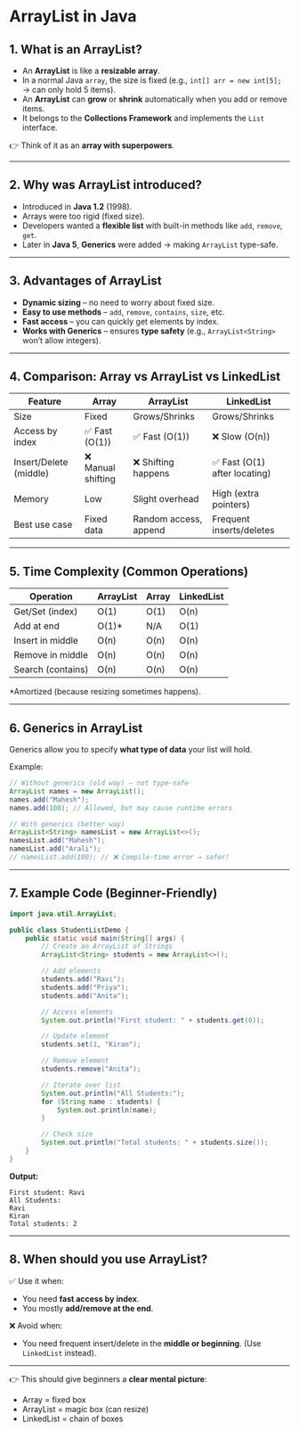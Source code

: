 # ArrayList in Java 

## 1. What is an ArrayList?

* An **ArrayList** is like a **resizable array**.
* In a normal Java `array`, the size is fixed (e.g., `int[] arr = new int[5];` → can only hold 5 items).
* An **ArrayList** can **grow** or **shrink** automatically when you add or remove items.
* It belongs to the **Collections Framework** and implements the `List` interface.

👉 Think of it as an **array with superpowers**.

---

## 2. Why was ArrayList introduced?

* Introduced in **Java 1.2** (1998).
* Arrays were too rigid (fixed size).
* Developers wanted a **flexible list** with built-in methods like `add`, `remove`, `get`.
* Later in **Java 5**, **Generics** were added → making `ArrayList` type-safe.

---

## 3. Advantages of ArrayList

* **Dynamic sizing** – no need to worry about fixed size.
* **Easy to use methods** – `add`, `remove`, `contains`, `size`, etc.
* **Fast access** – you can quickly get elements by index.
* **Works with Generics** – ensures **type safety** (e.g., `ArrayList<String>` won’t allow integers).

---

## 4. Comparison: Array vs ArrayList vs LinkedList

| Feature                | Array             | ArrayList             | LinkedList                   |
| ---------------------- | ----------------- | --------------------- | ---------------------------- |
| Size                   | Fixed             | Grows/Shrinks         | Grows/Shrinks                |
| Access by index        | ✅ Fast (O(1))     | ✅ Fast (O(1))         | ❌ Slow (O(n))                |
| Insert/Delete (middle) | ❌ Manual shifting | ❌ Shifting happens    | ✅ Fast (O(1) after locating) |
| Memory                 | Low               | Slight overhead       | High (extra pointers)        |
| Best use case          | Fixed data        | Random access, append | Frequent inserts/deletes     |

---

## 5. Time Complexity (Common Operations)

| Operation         | ArrayList | Array | LinkedList |
| ----------------- | --------- | ----- | ---------- |
| Get/Set (index)   | O(1)      | O(1)  | O(n)       |
| Add at end        | O(1)\*    | N/A   | O(1)       |
| Insert in middle  | O(n)      | O(n)  | O(n)       |
| Remove in middle  | O(n)      | O(n)  | O(n)       |
| Search (contains) | O(n)      | O(n)  | O(n)       |

\*Amortized (because resizing sometimes happens).

---

## 6. Generics in ArrayList

Generics allow you to specify **what type of data** your list will hold.

Example:

```java
// Without generics (old way) – not type-safe
ArrayList names = new ArrayList();
names.add("Mahesh");
names.add(100); // Allowed, but may cause runtime errors

// With generics (better way)
ArrayList<String> namesList = new ArrayList<>();
namesList.add("Mahesh");
namesList.add("Arali");
// namesList.add(100); // ❌ Compile-time error → safer!
```

---

## 7. Example Code (Beginner-Friendly)

```java
import java.util.ArrayList;

public class StudentListDemo {
    public static void main(String[] args) {
        // Create an ArrayList of Strings
        ArrayList<String> students = new ArrayList<>();

        // Add elements
        students.add("Ravi");
        students.add("Priya");
        students.add("Anita");

        // Access elements
        System.out.println("First student: " + students.get(0));

        // Update element
        students.set(1, "Kiran");

        // Remove element
        students.remove("Anita");

        // Iterate over list
        System.out.println("All Students:");
        for (String name : students) {
            System.out.println(name);
        }

        // Check size
        System.out.println("Total students: " + students.size());
    }
}
```

**Output:**

```
First student: Ravi
All Students:
Ravi
Kiran
Total students: 2
```

---

## 8. When should you use ArrayList?

✅ Use it when:

* You need **fast access by index**.
* You mostly **add/remove at the end**.

❌ Avoid when:

* You need frequent insert/delete in the **middle or beginning**. (Use `LinkedList` instead).

---

👉 This should give beginners a **clear mental picture**:

* Array = fixed box
* ArrayList = magic box (can resize)
* LinkedList = chain of boxes

